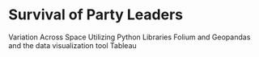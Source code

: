 # Survival of Party Leaders
Variation Across Space Utilizing Python Libraries Folium and Geopandas and the data visualization tool Tableau
